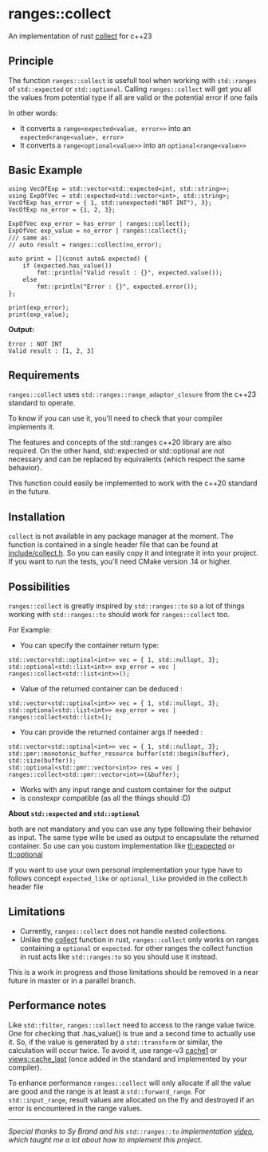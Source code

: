 # ranges::collect 

An implementation of rust [collect][1] for c++23

## Principle

The function `ranges::collect` is usefull tool when working with `std::ranges` of `std::expected` or `std::optional`.
Calling `ranges::collect` will get you all the values from potential type if all are valid or the potential error if one fails

In other words:

* It converts a `range<expected<value, error>>` into an `expected<range<value>, error>`
* It converts a `range<optional<value>>` into an `optional<range<value>>`

## Basic Example 

```
using VecOfExp = std::vector<std::expected<int, std::string>>;
using ExpOfVec = std::expected<std::vector<int>, std::string>;
VecOfExp has_error = { 1, std::unexpected("NOT INT"), 3};
VecOfExp no_error = {1, 2, 3};

ExpOfVec exp_error = has_error | ranges::collect();
ExpOfVec exp_value = no_error | ranges::collect();
/// same as: 
// auto result = ranges::collect(no_error);

auto print = [](const auto& expected) {
    if (expected.has_value())
        fmt::println("Valid result : {}", expected.value());
    else
        fmt::println("Error : {}", expected.error());
};

print(exp_error);
print(exp_value);
```
**Output:**
```
Error : NOT INT
Valid result : [1, 2, 3]
```

## Requirements
`ranges::collect` uses `std::ranges::range_adaptor_closure` from the c++23 standard to operate.

To know if you can use it, you'll need to check that your compiler implements it.

The features and concepts of the std::ranges c++20 library are also required.
On the other hand, std::expected or std::optional are not necessary and can be replaced by equivalents (which respect the same behavior). 

This function could easily be implemented to work with the c++20 standard in the future.

## Installation
`collect` is not available in any package manager at the moment. 
The function is contained in a single header file that can be found at [include/collect.h][2]. So you can easily copy it and integrate it into your project.
If you want to run the tests, you'll need CMake version .14 or higher.

## Possibilities

`ranges::collect` is greatly inspired by `std::ranges::to` so a lot of things working with `std::ranges::to` should work for `ranges::collect` too.

For Example:

* You can specify the container return type:
```
std::vector<std::optinal<int>> vec = { 1, std::nullopt, 3};
std::optional<std::list<int>> exp_error = vec | ranges::collect<std::list<int>>();
```

*  Value of the returned container can be deduced :
```
std::vector<std::optinal<int>> vec = { 1, std::nullopt, 3};
std::optional<std::list<int>> exp_error = vec | ranges::collect<std::list>();
```

* You can provide the returned container args if needed :
```
std::vector<std::optinal<int>> vec = { 1, std::nullopt, 3};
std::pmr::monotonic_buffer_resource buffer(std::begin(buffer), std::size(buffer));
std::optional<std::pmr::vector<int>> res = vec | ranges::collect<std::pmr::vector<int>>(&buffer);
```
* Works with any input range and custom container for the output
* is constexpr compatible (as all the things should :D)

**About `std::expected` and `std::optional`** 

both are not mandatory and you can use any type following their behavior as input. The same type wille be used as output to encapsulate the returned container.
So use can you custom implementation like [tl::expected][2] or [tl::optional][3]

If you want to use your own personal implementation your type have to follows concept `expected_like` or `optional_like` provided in the collect.h header file

## Limitations

* Currently, `ranges::collect` does not handle nested collections.
* Unlike the [collect][1] function in rust, `ranges::collect` only works on ranges containing a `optional` or `expected`. for other ranges the collect function in rust acts like `std::ranges:to` so you should use it instead.

This is a work in progress and those limitations should be removed in a near future in master or in a parallel branch.

## Performance notes
Like `std::filter`, `ranges::collect` need to access to the range value twice. One for checking that .has_value() is true and a second time to actually use it. So, if the value is generated by a `std::transform` or similar, the calculation will occur twice.
To avoid it, use range-v3 [cache1][5] or [views::cache_last][6] (once added in the standard and implemented by your compiler).

To enhance performance `ranges::collect` will only allocate if all the value are good and the range is at least a `std::forward_range`.
For `std::input_range`, result values are allocated on the fly and destroyed if an error is encountered in the range values.


---

*Special thanks to Sy Brand and his `std::ranges::to` implementation [video][7], which taught me a lot about how to implement this project.*

  [1]: https://doc.rust-lang.org/std/iter/trait.Iterator.html#method.collect
  [2]: https://github.com/jileventreur/collect/blob/master/include/collect.h
  [3]: https://github.com/TartanLlama/expected
  [4]: https://doc.rust-lang.org/std/iter/trait.Iterator.html#method.collect
  [5]: https://ericniebler.github.io/range-v3/structranges_1_1views_1_1cache1__fn.html
  [6]: https://www.open-std.org/jtc1/sc22/wg21/docs/papers/2024/p3138r0.html
  [7]: https://www.youtube.com/watch?v=lU403RAZV0I